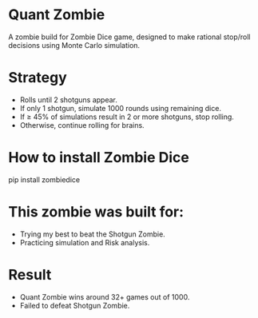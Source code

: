 # Quant Zombie
A zombie build for Zombie Dice game, designed to make rational stop/roll decisions using Monte Carlo simulation.

# Strategy
- Rolls until 2 shotguns appear.
- If only 1 shotgun, simulate 1000 rounds using remaining dice.
- If ≥ 45% of simulations result in 2 or more shotguns, stop rolling.
- Otherwise, continue rolling for brains.

# How to install Zombie Dice
pip install zombiedice

# This zombie was built for:
- Trying my best to beat the Shotgun Zombie.
- Practicing simulation and Risk analysis.

# Result
- Quant Zombie wins around 32+ games out of 1000.
- Failed to defeat Shotgun Zombie.